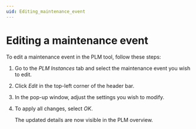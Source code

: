 ```yaml
---
uid: Editing_maintenance_event
---
```


# Editing a maintenance event

To edit a maintenance event in the PLM tool, follow these steps:

1. Go to the *PLM Instances* tab and select the maintenance event you wish to edit.

1. Click *Edit* in the top-left corner of the header bar.

1. In the pop-up window, adjust the settings you wish to modify.

1. To apply all changes, select *OK*.

   The updated details are now visible in the PLM overview.
